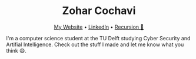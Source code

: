 <div align="center">
<h1>Zohar Cochavi</h1>

<a href="https://www.cochaviz.com">My Website</a> • <a
href="https://www.linkedin.com/cochaviz">LinkedIn</a> • <a
href="https://www.github.com/cochaviz">Recursion :eyes:</a>
</div>

I'm a computer science student at the TU Delft studying Cyber Security and
Artifial Intelligence. Check out the stuff I made and let me know what you think
:smile:.
